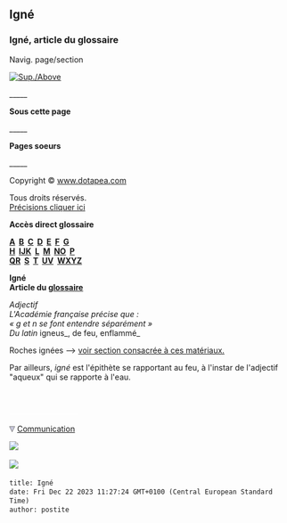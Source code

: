 ## Igné
### Igné, article du glossaire
 Navig. page/section

[![Sup./Above](_derived/up_cmp_themenoir010_up.gif)](ijk.html)

\_\_\_\_\_

**Sous cette page**

\_\_\_\_\_

**Pages soeurs**

\_\_\_\_\_

Copyright © www.dotapea.com

Tous droits réservés.  
[Précisions cliquer ici](droitscopie.html)

**Accès direct glossaire**

**[A](a.html)  [B](b.html)  [C](c.html)  [D](d.html)  [E](e.html)  [F](f.html)  [G](g.html)  
[H](h.html)  [IJK](ijk.html)  [L](l.html)  [M](m.html)  [NO](no.html)  [P](p.html)  
[QR](qr.html)  [S](s.html)  [T](t.html)  [UV](uv.html)  [WXYZ](wxyz.html)**

**Igné  
Article du [glossaire](glossaire.html)**

_Adjectif  
L'Académie française précise que :  
« g et n se font entendre séparément »  
Du latin_ igneus_, de feu, enflammé_

Roches ignées --> [voir section consacrée à ces matériaux.](ignees.html)

Par ailleurs, _igné_ est l'épithète se rapportant au feu, à l'instar de l'adjectif "aqueux" qui se rapporte à l'eau.



 

 ![](images/transparent122x1.gif)

![](images/flechebas.gif) [Communication](http://www.artrealite.com/annonceurs.htm) 

[![](https://cbonvin.fr/sites/regie.artrealite.com/visuels/campagne1.png)](index-2.html#20131014)

![](https://cbonvin.fr/sites/regie.artrealite.com/visuels/campagne2.png)
```
title: Igné
date: Fri Dec 22 2023 11:27:24 GMT+0100 (Central European Standard Time)
author: postite
```
